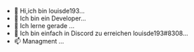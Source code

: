 - 👋 Hi,ich bin  louisde193...
- 👀 Ich bin ein Developer...
- 🌱 Ich lerne gerade ...
- 💞️  Ich bin einfach in Discord zu erreichen louisde193#8308...
- 📫 Managment ...

<!---
louisde193/louisde193 ist ein ✨ spezielles ✨ Repository, da seine `README.md` (diese Datei) in Ihrem GitHub-Profil erscheint.
Sie können auf den Vorschau-Link klicken, um sich Ihre Änderungen anzusehen.
--->
